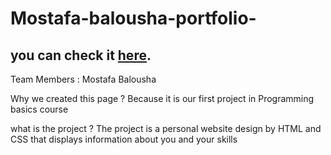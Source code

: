 
# Mostafa-balousha-portfolio-

## you can check it [here](file:///C:/Users/hp%20250%20G7%20G10/Desktop/Mostafa%20Sky%20Geeks/SKY/pro/Mostafa-balousha-portfolio/strcture.html#).

Team Members :
Mostafa Balousha

Why we created this page ? 
Because it is our first project in  Programming basics course

what is the project ? 
The project is a personal website design by HTML and CSS that displays 
information about you and your skills
